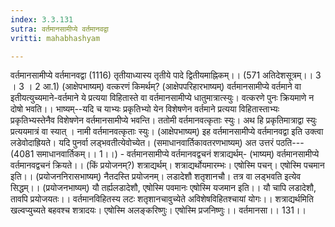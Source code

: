 ```yaml
---
index: 3.3.131
sutra: वर्तमानसामीप्ये वर्तमानवद्वा
vritti: mahabhashyam

---
```

 वर्तमानसामीप्ये वर्तमानवद्वा (1116) तृतीयाध्यास्य तृतीये पादे द्वितीयमाह्निकम्।। (571 अतिदेशसूत्रम्।। 3 । 3 । 2 आ.1) (आक्षेपभाष्यम्) वत्करणं किमर्थम्? (आक्षेपपरिहारभाष्यम्) वर्तमानसामीप्ये वर्तमाने वा इतीयत्युच्यमाने-वर्तमाने ये प्रत्यया विहितास्ते वा वर्तमानसामीप्ये धातुमात्रात्स्युः। वत्करणे पुनः क्रियमाणे न दोषो भवति।। भाष्यम्--यदि च याभ्यः प्रकृतिभ्यो येन विशेषणेन वर्तमाने प्रत्यया विहितास्ताभ्यः प्रकृतिभ्यस्तेनैव विशेषणेन वर्तमानसामीप्ये भवन्ति। ततोमी वर्तमानवत्कृताः स्युः। अथ हि प्रकृतिमात्राद्वा स्युः प्रत्ययमात्रं वा स्यात् । नामी वर्तमानवत्कृताः स्युः। (आक्षेपभाष्यम्) इह वर्तमानसामीप्ये वर्तमानवद्वा इति उक्त्वा लडेवोदाह्रियते। यदि पुनर्वा लड्भवतीत्येवोच्येत। (समाधानवार्तिकावतरणभाष्यम्) अत उत्तरं पठति--- (4081 समाधानवार्तिकम्।। 1।।) - वर्तमानसामीप्ये वर्तमानवद्वचनं शत्राद्यर्थम्- (भाष्यम्) वर्तमानसामीप्ये वर्तमानवद्वचनं क्रियते।। (किं प्रयोजनम्?) शत्राद्यर्थम्। शत्राद्यर्थोयमारम्भः। एषोस्मि पचन्। एषोस्मि पचमान इति।। (प्रयोजननिरासभाष्यम्) नैतदस्ति प्रयोजनम्। लडादेशौ शतृशानचौ। तत्र वा लड्भवति इत्येव सिद्धम्।। (प्रयोजनभाष्यम्) यौ तर्ह्यलडादेशौ, एषोस्मि पवमानः एषोस्मि यजमान इति।। यौ चापि लडादेशौ, तावपि प्रयोजयतः।। वर्तमानविहितस्य लटः शतृशानचावुच्येते अविशेषविहितश्चायां योगः।। शत्राद्यर्थमिति खल्वप्युच्यते बहवश्च शत्रादयः। एषोस्मि अलङ्करिष्णुः। एषोस्मि प्रजनिष्णुः।। वर्तमानसा।। 131।। 